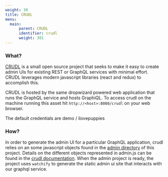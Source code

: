 ```yaml
---
weight: 30
title: CRUDL
menu:
  main:
      parent: CRUDL
      identifier: crudl
      weight: 301
---
```


### What?

[CRUDL](crudl.io) is a small open source project that seeks to make it easy to create admin UIs for existing REST or GraphQL services with minimal effort.
CRUDL leverages modern javascript libraries (react and redux) to accomplish this.

CRUDL is hosted by the same dropwizard powered web application that runs the GraphQL service and hosts GraphiQL.
To access crudl on the machine running this asset hit `http://<host>:8080/crudl` on your web browser.

The default credentials are demo / ilovepuppies

### How?

In order to generate the admin UI for a particular GraphQL application, crudl relies on an some javascript objects found in the [admin directory](https://github.com/phact/graphql-dse-example/tree/master/ui/admin) of this project.
Details on the different objects represented in admin.js can be found in the [crudl documentation](https://github.com/crudlio/crudl).
When the admin project is ready, the project uses `watchify` to generate the static admin ui site that interacts with our graphql service.
